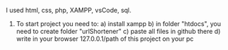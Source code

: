 I used html, css, php, XAMPP, vsCode, sql.
1. To start project you need to:
a) install xampp
b) in folder "htdocs", you need to create folder "urlShortener"
c) paste all files in github there
d) write in your browser 127.0.0.1/path of this project on your pc
